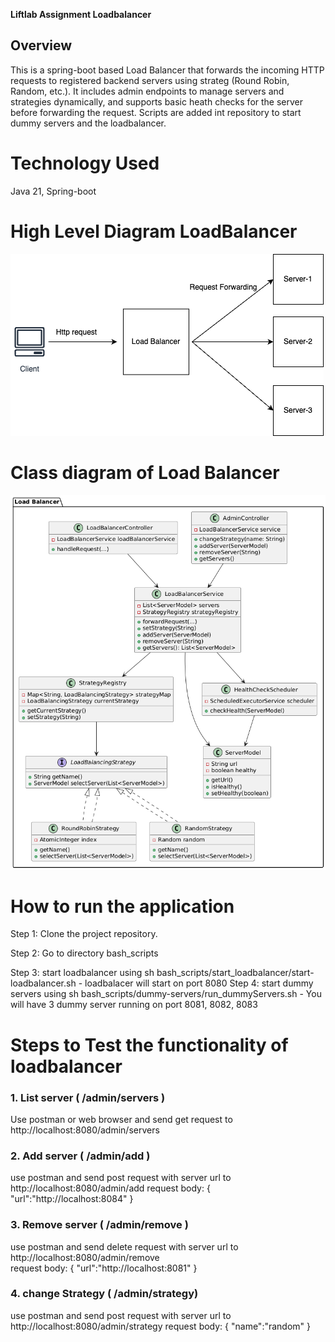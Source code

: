 **Liftlab Assignment Loadbalancer**

## Overview
This is a spring-boot based Load Balancer that forwards the incoming HTTP requests to registered backend servers using strateg (Round Robin, Random, etc.). It includes admin endpoints to manage servers and strategies dynamically, and supports basic heath checks for the server before forwarding the request. Scripts are added int repository to start dummy servers and the loadbalancer.

# Technology Used
Java 21, Spring-boot

# High Level Diagram LoadBalancer
![Load Balancer HLD](images/loadbalancerHLD.png)

# Class diagram of Load Balancer
![Load Balancer LLD](images/loadBalancerLLD.png)

# How to run the application

Step 1: Clone the project repository.

Step 2: Go to directory bash_scripts

Step 3: start loadbalancer using sh bash_scripts/start_loadbalancer/start-loadbalancer.sh
        - loadbalacer will start on port 8080
Step 4: start dummy servers using sh bash_scripts/dummy-servers/run_dummyServers.sh
        - You will have 3 dummy server running on port 8081, 8082, 8083
# Steps to Test the functionality of loadbalancer

### 1. List server ( /admin/servers )
Use postman or web browser and send get request to http://localhost:8080/admin/servers


### 2. Add server ( /admin/add )
use postman and send post request with server url to http://localhost:8080/admin/add
request body: 
{
"url":"http://localhost:8084"
}

### 3. Remove server ( /admin/remove )
use postman and send delete request with server url to http://localhost:8080/admin/remove  
request body:
{
"url":"http://localhost:8081"
}
### 4. change Strategy  ( /admin/strategy)
use postman and send post request with server url to http://localhost:8080/admin/strategy
request body:
{
"name":"random"
}

